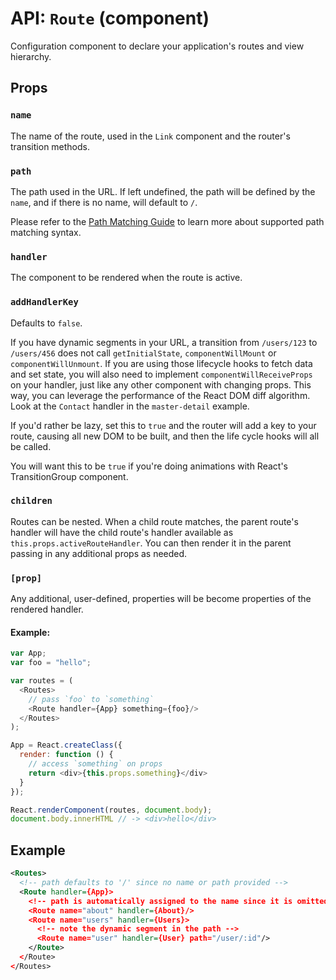 API: `Route` (component)
=========================

Configuration component to declare your application's routes and view hierarchy.

Props
-----

### `name`

The name of the route, used in the `Link` component and the router's
transition methods.

### `path`

The path used in the URL. If left undefined, the path will be defined by
the `name`, and if there is no name, will default to `/`.

Please refer to the [Path Matching Guide][path-matching] to learn more
about supported path matching syntax.

### `handler`

The component to be rendered when the route is active.

### `addHandlerKey`

Defaults to `false`.

If you have dynamic segments in your URL, a transition from `/users/123`
to `/users/456` does not call `getInitialState`, `componentWillMount` or
`componentWillUnmount`. If you are using those lifecycle hooks to fetch
data and set state, you will also need to implement
`componentWillReceiveProps` on your handler, just like any other
component with changing props. This way, you can leverage the
performance of the React DOM diff algorithm. Look at the `Contact`
handler in the `master-detail` example.

If you'd rather be lazy, set this to `true` and the router will add a
key to your route, causing all new DOM to be built, and then the life
cycle hooks will all be called.

You will want this to be `true` if you're doing animations with React's
TransitionGroup component.

### `children`

Routes can be nested. When a child route matches, the parent route's
handler will have the child route's handler available as
`this.props.activeRouteHandler`. You can then render it in the parent
passing in any additional props as needed.

### `[prop]`

Any additional, user-defined, properties will be become properties of
the rendered handler.

#### Example:

```js
var App;
var foo = "hello";

var routes = (
  <Routes>
    // pass `foo` to `something`
    <Route handler={App} something={foo}/>
  </Routes>
);

App = React.createClass({
  render: function () {
    // access `something` on props
    return <div>{this.props.something}</div>
  }
});

React.renderComponent(routes, document.body);
document.body.innerHTML // -> <div>hello</div>
```

Example
-------

```xml
<Routes>
  <!-- path defaults to '/' since no name or path provided -->
  <Route handler={App}>
    <!-- path is automatically assigned to the name since it is omitted -->
    <Route name="about" handler={About}/>
    <Route name="users" handler={Users}>
      <!-- note the dynamic segment in the path -->
      <Route name="user" handler={User} path="/user/:id"/>
    </Route>
  </Route>
</Routes>
```

  [path-matching]:/docs/guides/path-matching.md
